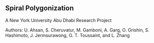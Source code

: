 ## Spiral Polygonization

A New York University Abu Dhabi Research Project

Authors: U. Ahsan, S. Cheruvatur, M. Gamboni, A. Garg, O. Grishin, S. Hashimoto, J. Jermsurawong,
G. T. Toussaint, and L. Zhang


